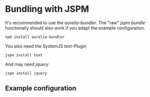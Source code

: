 # Bundling with JSPM

It's recommended to use the *aurelia-bundler*. The "raw" *jspm bundle* functionaliy should also work if you adapt the example configuration.

```npm install aurelia-bundler```

You also need the SystemJS *text*-Plugin

```jspm install text```

And may need *jquery*

```jspm install jquery```

## Example configuration

